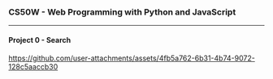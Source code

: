### CS50W - Web Programming with Python and JavaScript

---

#### Project 0 - Search

https://github.com/user-attachments/assets/4fb5a762-6b31-4b74-9072-128c5aaccb30
